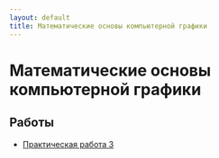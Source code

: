```yaml
---
layout: default
title: Математические основы компьютерной графики
---
```


# Математические основы компьютерной графики

## Работы

- [Практическая работа 3](https://github.com/arseniiarsenii/ivt-portfolio/tree/main/works/year-3/Математические%20основы%20компьютерной%20графики/Величко%20Практическая%20работа%203.docx) 